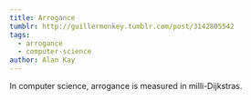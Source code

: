 ```yaml
---
title: Arrogance
tumblr: http://guillermonkey.tumblr.com/post/3142805542
tags:
  - arrogance
  - computer-science
author: Alan Kay
---
```


In computer science, arrogance is measured in milli-Dijkstras.
